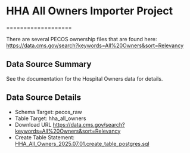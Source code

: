 # HHA All Owners Importer Project
===================

There are several PECOS ownership files that are found here: https://data.cms.gov/search?keywords=All%20Owners&sort=Relevancy

Data Source Summary
---------------------

See the documentation for the Hospital Owners data for details. 

Data Source Details
-------------------

* Schema Target: pecos_raw
* Table Target: hha_all_owners
* Download URL https://data.cms.gov/search?keywords=All%20Owners&sort=Relevancy
* Create Table Statement: [HHA_All_Owners_2025.07.01.create_table_postgres.sql](./HHA_All_Owners_2025.07.01.create_table_postgres.sql)
